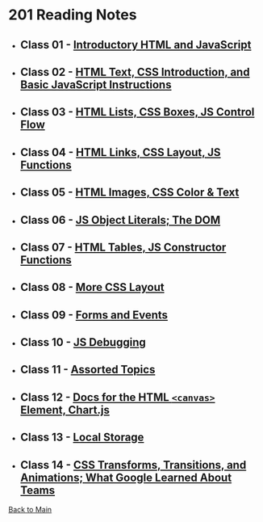 # 201 Reading Notes

* ## Class 01 - [Introductory HTML and JavaScript](Class-01.md)

* ## Class 02 - [HTML Text, CSS Introduction, and Basic JavaScript Instructions](Class-02.md)

* ## Class 03 - [HTML Lists, CSS Boxes, JS Control Flow](Class-03.md)

* ## Class 04 - [HTML Links, CSS Layout, JS Functions](Class-04.md)

* ## Class 05 - [HTML Images, CSS Color & Text](Class-05.md)

* ## Class 06 - [JS Object Literals; The DOM](Class-06.md)

* ## Class 07 - [HTML Tables, JS Constructor Functions](Class-07.md)

* ## Class 08 - [More CSS Layout](Class-08.md)

* ## Class 09 - [Forms and Events](Class-09.md)

* ## Class 10 - [JS Debugging](Class-10.md)

* ## Class 11 - [Assorted Topics](Class-11.md)

* ## Class 12 - [Docs for the HTML `<canvas>` Element, Chart.js](Class-12.md)

* ## Class 13 - [Local Storage](Class-13.md)

* ## Class 14 - [CSS Transforms, Transitions, and Animations; What Google Learned About Teams](Class-14.md)

[Back to Main](/reading-notes)
